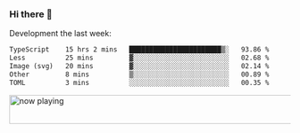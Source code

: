 ### Hi there 👋

Development the last week:
<!--START_SECTION:waka-->

```txt
TypeScript    15 hrs 2 mins   ███████████████████████▒░   93.86 %
Less          25 mins         ▓░░░░░░░░░░░░░░░░░░░░░░░░   02.68 %
Image (svg)   20 mins         ▓░░░░░░░░░░░░░░░░░░░░░░░░   02.14 %
Other         8 mins          ▒░░░░░░░░░░░░░░░░░░░░░░░░   00.89 %
TOML          3 mins          ░░░░░░░░░░░░░░░░░░░░░░░░░   00.35 %
```

<!--END_SECTION:waka-->

<!--
**JASONPANGGO/jasonpanggo** is a ✨ _special_ ✨ repository because its `README.md` (this file) appears on your GitHub profile.

Here are some ideas to get you started:

- 🔭 I’m currently working on ...
- 🌱 I’m currently learning ...
- 👯 I’m looking to collaborate on ...
- 🤔 I’m looking for help with ...
- 💬 Ask me about ...
- 📫 How to reach me: ...
- 😄 Pronouns: ...
- ⚡ Fun fact: ...
-->

<a href="https://volt.fm/user/q8yd9e79csfr57rt" target="_blank"><img src="https://spotify-badge-egoist.vercel.app/api/now-playing" width="540" height="52" alt="now playing"></a>

